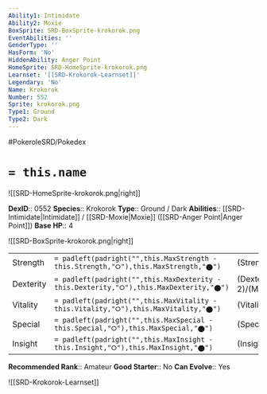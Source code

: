 ```yaml
---
Ability1: Intimidate
Ability2: Moxie
BoxSprite: SRD-BoxSprite-krokorok.png
EventAbilities: ''
GenderType: ''
HasForm: 'No'
HiddenAbility: Anger Point
HomeSprite: SRD-HomeSprite-krokorok.png
Learnset: '[[SRD-Krokorok-Learnset]]'
Legendary: 'No'
Name: Krokorok
Number: 552
Sprite: krokorok.png
Type1: Ground
Type2: Dark
---
```


#PokeroleSRD/Pokedex

# `= this.name`

![[SRD-HomeSprite-krokorok.png|right]]

**DexID**:: 0552
**Species**:: Krokorok
**Type**:: Ground / Dark
**Abilities**:: [[SRD-Intimidate|Intimidate]] / [[SRD-Moxie|Moxie]] ([[SRD-Anger Point|Anger Point]])
**Base HP**:: 4

![[SRD-BoxSprite-krokorok.png|right]]

|           |                                                                                        |                                          |
| --------- | -------------------------------------------------------------------------------------- | ---------------------------------------- |
| Strength  | `= padleft(padright("",this.MaxStrength - this.Strength,"⭘"),this.MaxStrength,"⬤")`    | (Strength::2)/(MaxStrength::5)   |
| Dexterity | `= padleft(padright("",this.MaxDexterity - this.Dexterity,"⭘"),this.MaxDexterity,"⬤")` | (Dexterity:: 2)/(MaxDexterity::5) |
| Vitality  | `= padleft(padright("",this.MaxVitality - this.Vitality,"⭘"),this.MaxVitality,"⬤")`    | (Vitality::2)/(MaxVitality::4)   |
| Special   | `= padleft(padright("",this.MaxSpecial - this.Special,"⭘"),this.MaxSpecial,"⬤")`       | (Special::2)/(MaxSpecial::4)     |
| Insight   | `= padleft(padright("",this.MaxInsight - this.Insight,"⭘"),this.MaxInsight,"⬤")`       | (Insight::2)/(MaxInsight::4)     |

**Recommended Rank**:: Amateur
**Good Starter**:: No
**Can Evolve**:: Yes

![[SRD-Krokorok-Learnset]]